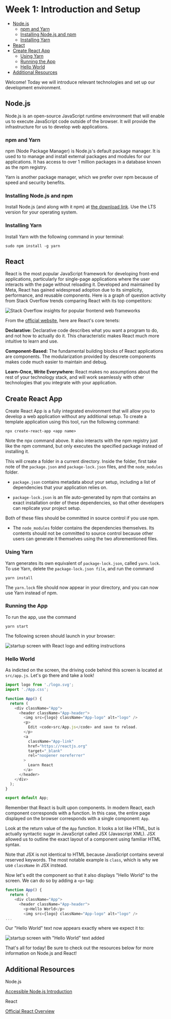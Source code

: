 # Week 1: Introduction and Setup

- [Node.js](#nodejs)
  - [npm and Yarn](#npm-and-yarn)
  - [Installing Node.js and npm](#installing-nodejs-and-npm)
  - [Installing Yarn](#installing-yarn)
- [React](#react)
- [Create React App](#create-react-app)
  - [Using Yarn](#using-yarn)
  - [Running the App](#running-the-app)
  - [Hello World](#hello-world)
- [Additional Resources](#additional-resources)

Welcome! Today we will introduce relevant technologies and set up our development environment.


## Node.js
Node.js is an open-source JavaScript runtime envinronment that will enable us to execute JavaScript code outside of the browser. It will provide the infrastructure for us to develop web applications.

### npm and Yarn
npm (Node Package Manager) is Node.js's default package manager. It is used to to manage and install external packages and modules for our applications. It has access to over 1 million packages in a database known as the npm registry.

Yarn is another package manager, which we prefer over npm because of speed and security benefits.

### Installing Node.js and npm
Install Node.js (and along with it npm) at [the download link](https://nodejs.org/en/download/). Use the LTS version for your operating system.

### Installing Yarn
Install Yarn with the following command in your terminal:

```
sudo npm install -g yarn
```

## React
React is the most popular JavaScript framework for developing front-end applications, particularly for single-page applications where the user interacts with the page without reloading it. Developed and maintained by Meta, React has gained widespread adoption due to its simplicity, performance, and reusable components. Here is a graph of question activity from Stack Overflow trends comparing React with its top competitors:

![Stack Overflow insights for popular frontend web frameworks](./images/frontend-popularity.png)

From the [official website](https://reactjs.org/), here are React's core tenets:

**Declarative:**
Declarative code describes what you want a program to do, and not how to actually do it. This characteristic makes React much more intuitive to learn and use.

**Component-Based:**
The fundamental building blocks of React applications are components. The modularization provided by descrete components makes code much easier to maintain and debug.

**Learn-Once, Write Everywhere:**
React makes no assumptions about the rest of your technology stack, and will work seamlessly with other technologies that you integrate with your application.

## Create React App
Create React App is a fully integrated environment that will allow you to develop a web application without any additional setup. To create a template application using this tool, run the following command:

```
npx create-react-app <app name>
```

Note the npx command above. It also interacts with the npm registry just like the npm command, but only executes the specified package instead of installing it.

This will create a folder in a current directory. Inside the folder, first take note of the `package.json` and `package-lock.json` files, and the `node_modules` folder. 

* `package.json` contains metadata about your setup, including a list of dependencies that your application relies on. 

* `package-lock.json` is an file auto-generated by npm that contains an exact installation order of these dependencies, so that other developers can replicate your project setup. 

Both of these files should be committed in source control if you use npm. 

* The `node_modules` folder contains the dependencies themselves. Its contents should not be committed to source control because other users can generate it themselves using the two aforementioned files.

### Using Yarn
Yarn generates its own equivalent of `package-lock.json`, called `yarn.lock`. To use Yarn, delete the `package-lock.json file`, and run the command

```
yarn install
```

The `yarn.lock` file should now appear in your directory, and you can now use Yarn instead of npm.

### Running the App
To run the app, use the command
```
yarn start
```

The following screen should launch in your browser:

![startup screen with React logo and editing instructions](./images/react-startup.png)

### Hello World

As indicted on the screen, the driving code behind this screen is located at `src/app.js`. Let's go there and take a look!

```js
import logo from './logo.svg';
import './App.css';

function App() {
  return (
    <div className="App">
      <header className="App-header">
        <img src={logo} className="App-logo" alt="logo" />
        <p>
          Edit <code>src/App.js</code> and save to reload.
        </p>
        <a
          className="App-link"
          href="https://reactjs.org"
          target="_blank"
          rel="noopener noreferrer"
        >
          Learn React
        </a>
      </header>
    </div>
  );
}

export default App;
```

Remember that React is built upon components. In modern React, each component corresponds with a function. In this case, the entire page displayed on the browser corresponds with a single component: `App`. 

Look at the return value of the `App` function. It looks a lot like HTML, but is actually syntactic sugar in JavaScript called JSX (Javascript XML). JSX allowed us to outline the exact layout of a component using familiar HTML syntax.

Note that JSX is not identical to HTML because JavaScript contains several reserved keywords. The most notable example is ```class```, which is why we use ```className``` in JSX instead.

Now let's edit the component so that it also displays "Hello World" to the screen. We can do so by adding a `<p>` tag:

```js
function App() {
  return (
    <div className="App">
      <header className="App-header">
        <p>Hello World</p>
        <img src={logo} className="App-logo" alt="logo" />
...
```

Our "Hello World" text now appears exactly where we expect it to:

![startup screen with "Hello World" text added](./images/hello-world.png)

That's all for today! Be sure to check out the resources below for more information on Node.js and React!

## Additional Resources

Node.js

[Accessible Node.js Introduction](https://www.tutorialspoint.com/nodejs/nodejs_introduction.htm)

React

[Official React Overview](https://reactjs.org/docs/getting-started.html)
